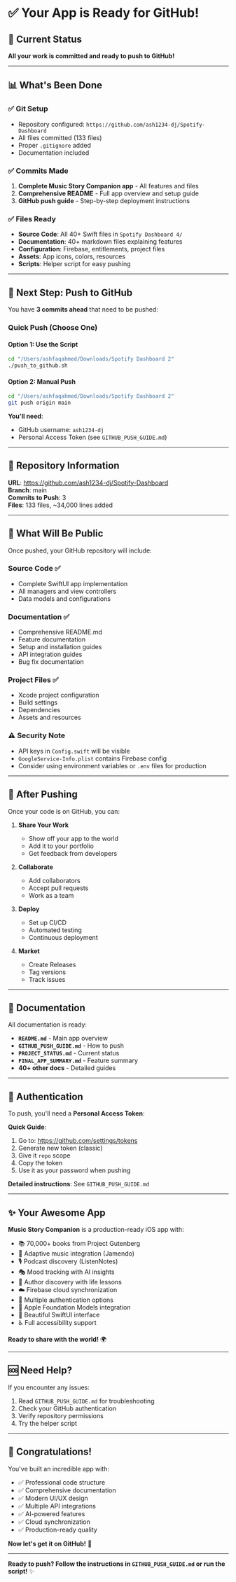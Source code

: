 # ✅ Your App is Ready for GitHub!

## 🎉 Current Status

**All your work is committed and ready to push to GitHub!**

---

## 📊 What's Been Done

### ✅ Git Setup
- Repository configured: `https://github.com/ash1234-dj/Spotify-Dashboard`
- All files committed (133 files)
- Proper `.gitignore` added
- Documentation included

### ✅ Commits Made
1. **Complete Music Story Companion app** - All features and files
2. **Comprehensive README** - Full app overview and setup guide
3. **GitHub push guide** - Step-by-step deployment instructions

### ✅ Files Ready
- **Source Code**: All 40+ Swift files in `Spotify Dashboard 4/`
- **Documentation**: 40+ markdown files explaining features
- **Configuration**: Firebase, entitlements, project files
- **Assets**: App icons, colors, resources
- **Scripts**: Helper script for easy pushing

---

## 🚀 Next Step: Push to GitHub

You have **3 commits ahead** that need to be pushed:

### Quick Push (Choose One)

#### Option 1: Use the Script
```bash
cd "/Users/ashfaqahmed/Downloads/Spotify Dashboard 2"
./push_to_github.sh
```

#### Option 2: Manual Push
```bash
cd "/Users/ashfaqahmed/Downloads/Spotify Dashboard 2"
git push origin main
```

**You'll need**:
- GitHub username: `ash1234-dj`
- Personal Access Token (see `GITHUB_PUSH_GUIDE.md`)

---

## 📁 Repository Information

**URL**: https://github.com/ash1234-dj/Spotify-Dashboard  
**Branch**: main  
**Commits to Push**: 3  
**Files**: 133 files, ~34,000 lines added

---

## 📝 What Will Be Public

Once pushed, your GitHub repository will include:

### Source Code ✅
- Complete SwiftUI app implementation
- All managers and view controllers
- Data models and configurations

### Documentation ✅
- Comprehensive README.md
- Feature documentation
- Setup and installation guides
- API integration guides
- Bug fix documentation

### Project Files ✅
- Xcode project configuration
- Build settings
- Dependencies
- Assets and resources

### ⚠️ Security Note
- API keys in `Config.swift` will be visible
- `GoogleService-Info.plist` contains Firebase config
- Consider using environment variables or `.env` files for production

---

## 🎯 After Pushing

Once your code is on GitHub, you can:

1. **Share Your Work**
   - Show off your app to the world
   - Add it to your portfolio
   - Get feedback from developers

2. **Collaborate**
   - Add collaborators
   - Accept pull requests
   - Work as a team

3. **Deploy**
   - Set up CI/CD
   - Automated testing
   - Continuous deployment

4. **Market**
   - Create Releases
   - Tag versions
   - Track issues

---

## 📖 Documentation

All documentation is ready:

- **`README.md`** - Main app overview
- **`GITHUB_PUSH_GUIDE.md`** - How to push
- **`PROJECT_STATUS.md`** - Current status
- **`FINAL_APP_SUMMARY.md`** - Feature summary
- **40+ other docs** - Detailed guides

---

## 🔐 Authentication

To push, you'll need a **Personal Access Token**:

**Quick Guide**:
1. Go to: https://github.com/settings/tokens
2. Generate new token (classic)
3. Give it `repo` scope
4. Copy the token
5. Use it as your password when pushing

**Detailed instructions**: See `GITHUB_PUSH_GUIDE.md`

---

## ✨ Your Awesome App

**Music Story Companion** is a production-ready iOS app with:

- 📚 70,000+ books from Project Gutenberg
- 🎵 Adaptive music integration (Jamendo)
- 🎙️ Podcast discovery (ListenNotes)
- 🎭 Mood tracking with AI insights
- 👤 Author discovery with life lessons
- ☁️ Firebase cloud synchronization
- 🔐 Multiple authentication options
- 🤖 Apple Foundation Models integration
- 📖 Beautiful SwiftUI interface
- ♿ Full accessibility support

**Ready to share with the world!** 🌍

---

## 🆘 Need Help?

If you encounter any issues:

1. Read `GITHUB_PUSH_GUIDE.md` for troubleshooting
2. Check your GitHub authentication
3. Verify repository permissions
4. Try the helper script

---

## 🎊 Congratulations!

You've built an incredible app with:
- ✅ Professional code structure
- ✅ Comprehensive documentation
- ✅ Modern UI/UX design
- ✅ Multiple API integrations
- ✅ AI-powered features
- ✅ Cloud synchronization
- ✅ Production-ready quality

**Now let's get it on GitHub!** 🚀

---

**Ready to push? Follow the instructions in `GITHUB_PUSH_GUIDE.md` or run the script!** ✨

